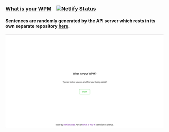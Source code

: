 ### [What is your WPM](https://typeracing.rishikc.com) &nbsp;&nbsp; [![Netlify Status](https://api.netlify.com/api/v1/badges/67dd339c-731a-4245-ad78-17117a3ccf81/deploy-status)](https://app.netlify.com/sites/typeracing/deploys)

#### Sentences are randomly generated by the API server which rests in its own separate repository [here](https://github.com/rishichawda/random-sentence-generator).


![screenshot](.github/screenshot.png)

